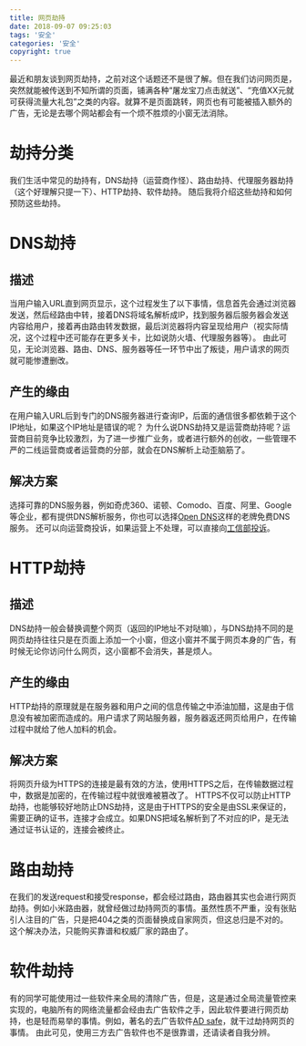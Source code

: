 ```yaml
---
title: 网页劫持
date: 2018-09-07 09:25:03
tags: '安全'
categories: '安全'
copyright: true
---
```

最近和朋友谈到网页劫持，之前对这个话题还不是很了解。但在我们访问网页是，突然就能被传送到不知所谓的页面，铺满各种“屠龙宝刀点击就送”、“充值XX元就可获得流量大礼包”之类的内容。就算不是页面跳转，网页也有可能被插入额外的广告，无论是去哪个网站都会有一个烦不胜烦的小窗无法消除。
#	劫持分类
我们生活中常见的劫持有，DNS劫持（运营商作怪）、路由劫持、代理服务器劫持（这个好理解只提一下）、HTTP劫持、软件劫持。
随后我将介绍这些劫持和如何预防这些劫持。

#	DNS劫持
##	描述
当用户输入URL直到网页显示，这个过程发生了以下事情，信息首先会通过浏览器发送，然后经路由中转，接着DNS将域名解析成IP，找到服务器后服务器会发送内容给用户，接着再由路由转发数据，最后浏览器将内容呈现给用户（视实际情况，这个过程中还可能存在更多关卡，比如说防火墙、代理服务器等）。
由此可见，无论浏览器、路由、DNS、服务器等任一环节中出了叛徒，用户请求的网页就可能惨遭删改。
##	产生的缘由
在用户输入URL后到专门的DNS服务器进行查询IP，后面的通信很多都依赖于这个IP地址，如果这个IP地址是错误的呢？
为什么说DNS劫持又是运营商劫持呢？运营商目前竞争比较激烈，为了进一步推广业务，或者进行额外的创收，一些管理不严的二线运营商或者运营商的分部，就会在DNS解析上动歪脑筋了。
##	解决方案
选择可靠的DNS服务器，例如奇虎360、诺顿、Comodo、百度、阿里、Google等企业，都有提供DNS解析服务，你也可以选择[Open DNS](https://welcome.opendns.com/oops/)这样的老牌免费DNS服务。
还可以向运营商投诉，如果运营上不处理，可以直接向[工信部投诉](http://www.chinatcc.gov.cn/)。

#	HTTP劫持
##	描述
DNS劫持一般会替换调整个网页（返回的IP地址不对哒嘛），与DNS劫持不同的是网页劫持往往只是在页面上添加一个小窗，但这小窗并不属于网页本身的广告，有时候无论你访问什么网页，这小窗都不会消失，甚是烦人。
##	产生的缘由
HTTP劫持的原理就是在服务器和用户之间的信息传输之中添油加醋，这是由于信息没有被加密而造成的。用户请求了网站服务器，服务器返还网页给用户，在传输过程中就给了他人加料的机会。
##	解决方案
将网页升级为HTTPS的连接是最有效的方法，使用HTTPS之后，在传输数据过程中，数据是加密的，在传输过程中就很难被篡改了。
HTTPS不仅可以防止HTTP劫持，也能够较好地防止DNS劫持，这是由于HTTPS的安全是由SSL来保证的，需要正确的证书，连接才会成立。如果DNS把域名解析到了不对应的IP，是无法通过证书认证的，连接会被终止。

#	路由劫持
在我们的发送request和接受response，都会经过路由，路由器其实也会进行网页劫持。例如小米路由器，就曾经做过劫持网页的事情。虽然性质不严重，没有张贴引人注目的广告，只是把404之类的页面替换成自家网页，但这总归是不对的。
这个解决办法，只能购买靠谱和权威厂家的路由了。

#	软件劫持
有的同学可能使用过一些软件来全局的清除广告，但是，这是通过全局流量管控来实现的，电脑所有的网络流量都会经由去广告软件之手，因此软件要进行网页劫持，也是轻而易举的事情。例如，著名的去广告软件[AD safe](http://www.ad-safe.com/)，就干过劫持网页的事情。
由此可见，使用三方去广告软件也不是很靠谱，还请读者自我分辨。












